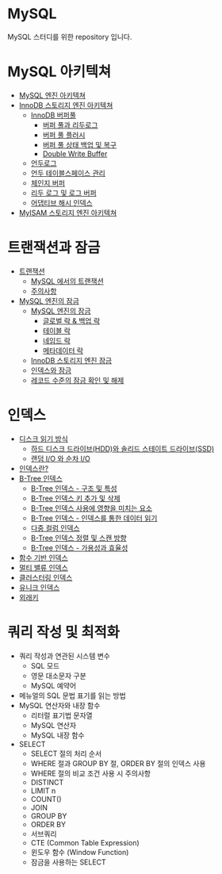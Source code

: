 # MySQL
MySQL 스터디를 위한 repository 입니다.

# MySQL 아키텍쳐

* [MySQL 엔진 아키텍쳐](https://jwdeveloper.tistory.com/308)
* [InnoDB 스토리지 엔진 아키텍쳐](https://jwdeveloper.notion.site/InnoDB-6499151f9ae148e180f1dd57ae6e0d00)
  * [InnoDB 버퍼풀](https://jwdeveloper.notion.site/InnoDB-53642ddac15b4a26a63aba9e46e7104d)
    * [버퍼 풀과 리두로그](https://jwdeveloper.notion.site/bb364144032241e89d9b0c5ea0fd59ef)
    * [버퍼 풀 플러시](https://jwdeveloper.notion.site/45a299bbc3e247758f5c11da5e19fb98)
    * [버퍼 풀 상태 백업 및 복구](https://jwdeveloper.notion.site/4213a86203fa4ff8893988d3845a7331)
    * [Double Write Buffer](https://jwdeveloper.notion.site/Double-Write-Buffer-84b8deb06487464fb41f444ad3439baf)
  * [언두로그](https://jwdeveloper.notion.site/b12ba0ccdd4344fcb589a8a1d1d69728)
  * [언두 테이블스페이스 관리](https://jwdeveloper.notion.site/1546e76a012446f584e38eeb82f60ea6)
  * [체인지 버퍼](https://jwdeveloper.notion.site/b017617141ca4efbb566a99619bc5118)
  * [리두 로그 및 로그 버퍼](https://jwdeveloper.notion.site/63b26c267c22480f8f1af20b6b84f63c)
  * [어댑티브 해시 인덱스](https://jwdeveloper.notion.site/dee624e65cc54bf1995858d66a547245)
* [MyISAM 스토리지 엔진 아키텍쳐](https://jwdeveloper.notion.site/MyISAM-013b7ab7b7cc435b81374b423340ca81)

# 트랜잭션과 잠금

* [트랜잭션](https://jwdeveloper.notion.site/dcbea2dea75b4fd6a2dfd613e3680496)
  * [MySQL 에서의 트랜잭션](https://jwdeveloper.notion.site/MySQL-c8f7aa1be431438ca3efd7752924bede)
  * [주의사항](https://jwdeveloper.notion.site/15aae72963ba498bab62ac3f1e86c6c4)
* [MySQL 엔진의 잠금](https://jwdeveloper.notion.site/MySQL-505725258efc4955a40e26f8ceb631cb)
  * [MySQL 엔진의 잠금](https://jwdeveloper.notion.site/MySQL-f62ce5051a874692994db70e52337754)
    * [글로벌 락 & 백업 락](https://jwdeveloper.notion.site/5cf4fbce5fdf44aea3876dc46d1b0aef)
    * [테이블 락](https://jwdeveloper.notion.site/f5090941a91f400692acfb7b7c2909da)
    * [네임드 락](https://jwdeveloper.notion.site/d24b83de11ab49999d065c4cc7f598d4)
    * [메타데이터 락](https://jwdeveloper.notion.site/9a3ec3052b264fe9bddce14123d900d7)
  * [InnoDB 스토리지 엔진 잠금](https://jwdeveloper.notion.site/InnoDB-11099321a2d94218876d2afe39dcef88)
  * [인덱스와 잠금](https://jwdeveloper.notion.site/7fe5ece8c85648b3af63315d5a623682)
  * [레코드 수준의 잠금 확인 및 해제](https://jwdeveloper.notion.site/150b037bb88d43fb99f304105134707f)

# 인덱스

* [디스크 읽기 방식](https://jwdeveloper.notion.site/dc7f2a8dc9eb4921a0781cd4fa674311)
  * [하드 디스크 드라이브(HDD)와 솔리드 스테이트 드라이브(SSD)](https://jwdeveloper.notion.site/HDD-SSD-2da319d4bbdd4c9ca2bae3927ffc20a0)
  * [랜덤 I/O 와 순차 I/O](https://jwdeveloper.notion.site/I-O-I-O-353c103270074dd3b9b721a416ab7a4a)
* [인덱스란?](https://jwdeveloper.notion.site/5bf6dd2a44184373a64098d5435a8d2e)
* [B-Tree 인덱스](https://jwdeveloper.notion.site/B-Tree-25a68f57346345c9aa14b1d9064c8ac5)
  * [B-Tree 인덱스 - 구조 및 특성](https://jwdeveloper.notion.site/B-Tree-dbf53c127ed946f79bd292ee77eabd8b)
  * [B-Tree 인덱스 키 추가 및 삭제](https://jwdeveloper.notion.site/B-Tree-74848804e6f84cbb85a27f447039957c)
  * [B-Tree 인덱스 사용에 영향을 미치는 요소](https://jwdeveloper.notion.site/B-Tree-629fcfff724947f9bfe8682ac6ea07be)
  * [B-Tree 인덱스 - 인덱스를 통한 데이터 읽기](https://jwdeveloper.notion.site/B-Tree-4fdf31277a704143aa424136f7b40126)
  * [다중 컬럼 인덱스](https://jwdeveloper.notion.site/84fd7e6f3b5e4e9f8171a4039927b4fe)
  * [B-Tree 인덱스 정렬 및 스캔 방향](https://jwdeveloper.notion.site/B-Tree-0aec7bd7c32f46b1aa5cdb2f6093f0ab)
  * [B-Tree 인덱스 - 가용성과 효율성](https://jwdeveloper.notion.site/B-Tree-6a5fbde198924095bae0233a4c0cc2a0)
* [함수 기반 인덱스](https://jwdeveloper.notion.site/77a8ae8295364789830a80448f236a88)
* [멀티 밸류 인덱스](https://jwdeveloper.notion.site/ef5142ec47ac45d9b0c1375c33a48d49)
* [클러스터링 인덱스](https://jwdeveloper.notion.site/ecea385e40944cfaae20cefdca5da187)
* [유니크 인덱스](https://jwdeveloper.notion.site/0bdb9b5cf8d44ec4aa4f96ebafad5a67)
* [외래키](https://jwdeveloper.notion.site/6805e2c6d3de48439ca3c9b0d9f3b023)

# 쿼리 작성 및 최적화

* 쿼리 작성과 연관된 시스템 변수
  * SQL 모드
  * 영문 대소문자 구분
  * MySQL 예약어
* 메뉴얼의 SQL 문법 표기를 읽는 방법
* MySQL 연산자와 내장 함수
  * 리터럴 표기법 문자열
  * MySQL 연산자
  * MySQL 내장 함수
* SELECT
  * SELECT 절의 처리 순서
  * WHERE 절과 GROUP BY 절, ORDER BY 절의 인덱스 사용
  * WHERE 절의 비교 조건 사용 시 주의사항
  * DISTINCT
  * LIMIT n
  * COUNT()
  * JOIN
  * GROUP BY
  * ORDER BY
  * 서브쿼리
  * CTE (Common Table Expression)
  * 윈도우 함수 (Window Function)
  * 잠금을 사용하는 SELECT
